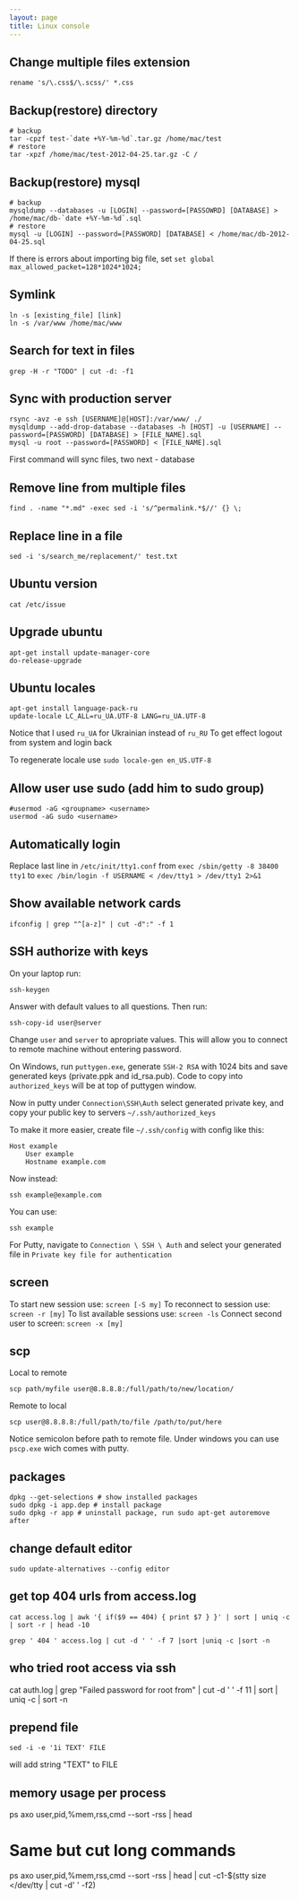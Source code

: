 ```yaml
---
layout: page
title: Linux console
---
```


Change multiple files extension
-------------------------------

    rename 's/\.css$/\.scss/' *.css

Backup(restore) directory
-------------------------

    # backup
    tar -cpzf test-`date +%Y-%m-%d`.tar.gz /home/mac/test
    # restore
    tar -xpzf /home/mac/test-2012-04-25.tar.gz -C /

Backup(restore) mysql
---------------------

    # backup
    mysqldump --databases -u [LOGIN] --password=[PASSOWRD] [DATABASE] > /home/mac/db-`date +%Y-%m-%d`.sql
    # restore
    mysql -u [LOGIN] --password=[PASSWORD] [DATABASE] < /home/mac/db-2012-04-25.sql

If there is errors about importing big file, set `set global max_allowed_packet=128*1024*1024;`

Symlink
-------

    ln -s [existing_file] [link]
    ln -s /var/www /home/mac/www

Search for text in files
------------------------

    grep -H -r "TODO" | cut -d: -f1

Sync with production server
---------------------------

    rsync -avz -e ssh [USERNAME]@[HOST]:/var/www/ ./
    mysqldump --add-drop-database --databases -h [HOST] -u [USERNAME] --password=[PASSWORD] [DATABASE] > [FILE_NAME].sql
    mysql -u root --password=[PASSWORD] < [FILE_NAME].sql

First command will sync files, two next - database

Remove line from multiple files
-------------------------------

    find . -name "*.md" -exec sed -i 's/^permalink.*$//' {} \;

Replace line in a file
----------------------

    sed -i 's/search_me/replacement/' test.txt

Ubuntu version
--------------

    cat /etc/issue

Upgrade ubuntu
--------------

    apt-get install update-manager-core
    do-release-upgrade

Ubuntu locales
--------------

    apt-get install language-pack-ru
    update-locale LC_ALL=ru_UA.UTF-8 LANG=ru_UA.UTF-8

Notice that I used `ru_UA` for Ukrainian instead of `ru_RU`
To get effect logout from system and login back

To regenerate locale use `sudo locale-gen en_US.UTF-8`

Allow user use sudo (add him to sudo group)
-------------------------------------------

    #usermod -aG <groupname> <username>
    usermod -aG sudo <username>

Automatically login
-------------------

Replace last line in `/etc/init/tty1.conf` from `exec /sbin/getty -8 38400 tty1` to `exec /bin/login -f USERNAME < /dev/tty1 > /dev/tty1 2>&1`

Show available network cards
----------------------------

    ifconfig | grep "^[a-z]" | cut -d":" -f 1

SSH authorize with keys
-----------------------

On your laptop run:

    ssh-keygen

Answer with default values to all questions. Then run:

    ssh-copy-id user@server

Change `user` and `server` to apropriate values. This will allow you to connect to remote machine without entering password.

On Windows, run `puttygen.exe`, generate `SSH-2 RSA` with 1024 bits and save generated keys (private.ppk and id_rsa.pub). Code to copy into `authorized_keys` will be at top of puttygen window.

Now in putty under `Connection\SSH\Auth` select generated private key, and copy your public key to servers `~/.ssh/authorized_keys`

To make it more easier, create file `~/.ssh/config` with config like this:

	Host example
		User example
		Hostname example.com

Now instead:

	ssh example@example.com

You can use:

	ssh example

For Putty, navigate to `Connection \ SSH \ Auth` and select your generated file in `Private key file for authentication`

screen
------

To start new session use: `screen [-S my]`
To reconnect to session use: `screen -r [my]`
To list available sessions use: `screen -ls`
Connect second user to screen: `screen -x [my]`


scp
---

Local to remote

    scp path/myfile user@8.8.8.8:/full/path/to/new/location/

Remote to local

    scp user@8.8.8.8:/full/path/to/file /path/to/put/here

Notice semicolon before path to remote file.
Under windows you can use `pscp.exe` wich comes with putty.

packages
--------

	dpkg --get-selections # show installed packages
	sudo dpkg -i app.dep # install package
	sudo dpkg -r app # uninstall package, run sudo apt-get autoremove after

change default editor
---------------------

	sudo update-alternatives --config editor

get top 404 urls from access.log
--------------------------------

    cat access.log | awk '{ if($9 == 404) { print $7 } }' | sort | uniq -c | sort -r | head -10

    grep ' 404 ' access.log | cut -d ' ' -f 7 |sort |uniq -c |sort -n

who tried root access via ssh
-----------------------------

cat auth.log | grep "Failed password for root from" | cut -d ' ' -f 11 | sort | uniq -c | sort -n

prepend file
------------

    sed -i -e '1i TEXT' FILE

will add string "TEXT" to FILE

memory usage per process
------------------------

ps axo user,pid,%mem,rss,cmd --sort -rss | head

# Same but cut long commands
ps axo user,pid,%mem,rss,cmd --sort -rss | head | cut -c1-$(stty size </dev/tty | cut -d' ' -f2)
